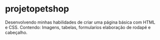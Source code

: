 # projetopetshop


 Desenvolvendo minhas habilidades de criar uma página básica com HTML e CSS.
 Contendo: Imagens, tabelas, formularios elaboração de rodapé e cabeçalho. 
